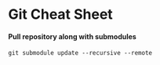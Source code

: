# Git Cheat Sheet

#### Pull repository along with submodules
```
git submodule update --recursive --remote
```